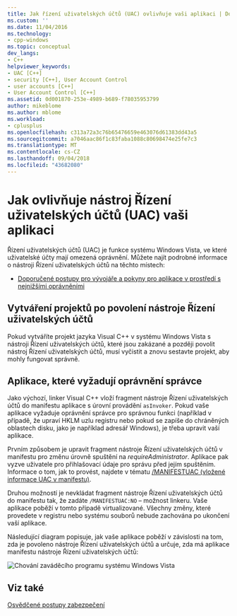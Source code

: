 ```yaml
---
title: Jak řízení uživatelských účtů (UAC) ovlivňuje vaši aplikaci | Dokumentace Microsoftu
ms.custom: ''
ms.date: 11/04/2016
ms.technology:
- cpp-windows
ms.topic: conceptual
dev_langs:
- C++
helpviewer_keywords:
- UAC [C++]
- security [C++], User Account Control
- user accounts [C++]
- User Account Control [C++]
ms.assetid: 0d001870-253e-4989-b689-f78035953799
author: mikeblome
ms.author: mblome
ms.workload:
- cplusplus
ms.openlocfilehash: c313a72a3c76b65476659e463076d61383dd43a5
ms.sourcegitcommit: a7046aac86f1c83faba1088c80698474e25fe7c3
ms.translationtype: MT
ms.contentlocale: cs-CZ
ms.lasthandoff: 09/04/2018
ms.locfileid: "43682080"
---
```

# <a name="how-user-account-control-uac-affects-your-application"></a>Jak ovlivňuje nástroj Řízení uživatelských účtů (UAC) vaši aplikaci
Řízení uživatelských účtů (UAC) je funkce systému Windows Vista, ve které uživatelské účty mají omezená oprávnění. Můžete najít podrobné informace o nástroji Řízení uživatelských účtů na těchto místech:  
  
-   [Doporučené postupy pro vývojáře a pokyny pro aplikace v prostředí s nejnižšími oprávněními](/windows/desktop/uxguide/winenv-uac)  
  
## <a name="building-projects-after-enabling-uac"></a>Vytváření projektů po povolení nástroje Řízení uživatelských účtů  
 Pokud vytváříte projekt jazyka Visual C++ v systému Windows Vista s nástroji Řízení uživatelských účtů, které jsou zakázané a později povolit nástroj Řízení uživatelských účtů, musí vyčistit a znovu sestavte projekt, aby mohly fungovat správně.  
  
## <a name="applications-that-require-administrative-privileges"></a>Aplikace, které vyžadují oprávnění správce  
 Jako výchozí, linker Visual C++ vloží fragment nástroje Řízení uživatelských účtů do manifestu aplikace s úrovní provádění `asInvoker`. Pokud vaše aplikace vyžaduje oprávnění správce pro správnou funkci (například v případě, že upraví HKLM uzlu registru nebo pokud se zapíše do chráněných oblastech disku, jako je například adresář Windows), je třeba upravit vaší aplikace.  
  
 Prvním způsobem je upravit fragment nástroje Řízení uživatelských účtů v manifestu pro změnu úrovně spuštění na *requireAdministrator*. Aplikace pak vyzve uživatele pro přihlašovací údaje pro správu před jejím spuštěním. Informace o tom, jak to provést, najdete v tématu [/MANIFESTUAC (vložené informace UAC v manifestu)](../build/reference/manifestuac-embeds-uac-information-in-manifest.md).  
  
 Druhou možností je nevkládat fragment nástroje Řízení uživatelských účtů do manifestu tak, že zadáte `/MANIFESTUAC:NO` – možnost linkeru. Vaše aplikace poběží v tomto případě virtualizované. Všechny změny, které provedete v registru nebo systému souborů nebude zachována po ukončení vaší aplikace.  
  
 Následující diagram popisuje, jak vaše aplikace poběží v závislosti na tom, zda je povoleno nástroje Řízení uživatelských účtů a určuje, zda má aplikace manifestu nástroje Řízení uživatelských účtů:  
  
 ![Chování zaváděcího programu systému Windows Vista](media/uacflowchart.png "UACflowchart")  
  
## <a name="see-also"></a>Viz také  
 [Osvědčené postupy zabezpečení](security-best-practices-for-cpp.md)